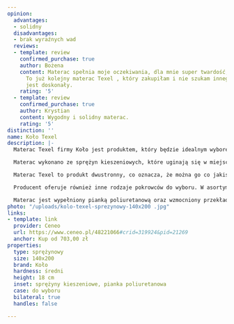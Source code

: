 ```yaml
---
opinion:
  advantages:
  - solidny
  disadvantages:
  - brak wyraźnych wad
  reviews:
  - template: review
    confirmed_purchase: true
    author: Bożena
    content: Materac spełnia moje oczekiwania, dla mnie super twardość, jest wygodny.
      To już kolejny materac Texel , który zakupiłam i nie szukam innego, gdyż ten
      jest doskonały.
    rating: '5'
  - template: review
    confirmed_purchase: true
    author: Krystian
    content: Wygodny i solidny materac.
    rating: '5'
distinction: ''
name: Koło Texel
description: |-
  Materac Texel firmy Koło jest produktem, który będzie idealnym wyborem dla osób lubiących spać na średnio twardych powierzchniach. Producent oferuje wykonanie modelu o jednej strefie twardości. Można również wybrać wersję z siedmioma strefami twardości, które dopasowują się do sylwetki użytkownika.

  Materac wykonano ze sprężyn kieszeniowych, które uginają się w miejscu nacisku i zapewniają doskonałe podparcie ciała. Punktowy ucisk ma duże znaczenie w przypadku, gdy na materacu śpią dwie osoby. Takie rozwiązanie sprawia, że ruchy partnera są niewyczuwalne, gdy ten zmienia pozycję lub często wstaje w nocy.

  Materac Texel to produkt dwustronny, co oznacza, że można go co jakiś czas przewracać. Dzięki temu wytrzymałość modelu zostaje przedłużona. Takie rozwiązanie jest szczególnie przydatne w połączeniu z pokrowcem lato-zima. Wtedy łatwiej jest zapamiętać, żeby przewrócić posłanie co pół roku. Na zimę przeznaczona jest cieplejsza strona, pikowana wełną. Na okres letni wystarczy strona chłodniejsza, która zawiera bawełnę.

  Producent oferuje również inne rodzaje pokrowców do wyboru. W asortymencie znajdują się między innymi pokrycia z aloesem, wersje hipoalergiczne oraz z nitkami srebra. Dodatkową zaletą jest fakt, że pokrowiec można zdjąć i wyprać, co znacznie zwiększa higienę użytkowania produktu.

  Materac jest wypełniony pianką poliuretanową oraz wzmocniony przekładką tapicerską. Oba materiały sprawiają, że użytkowanie produktu staje się bardziej komfortowe. Zapewnia to również wyjątkowo zdrowy i wygodny sen. Materac sprawdzi się zarówno dla jednej, jak i dla dwóch osób. Możliwość dobrania określonych właściwości sprawia, że jest to produkt uniwersalny.
photo: "/uploads/kolo-texel-sprezynowy-140x200 .jpg"
links:
- template: link
  provider: Ceneo
  url: https://www.ceneo.pl/48221066#crid=319924&pid=21269
  anchor: Kup od 703,00 zł
properties:
  type: sprężynowy
  size: 140x200
  brand: Koło
  hardness: średni
  height: 18 cm
  inset: sprężyny kieszeniowe, pianka poliuretanowa
  case: do wyboru
  bilateral: true
  handles: false

---
```

